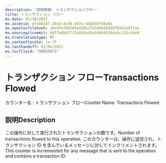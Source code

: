 ```yaml
---
description: '詳細情報: トランザクションフロー'
title: トランザクション フロー
ms.date: 03/30/2017
ms.assetid: efeb0167-2014-4c08-b07a-44885bf80a66
ms.openlocfilehash: 16e9fef99505ed36b1f5396b05d5078362a97fae
ms.sourcegitcommit: ddf7edb67715a5b9a45e3dd44536dabc153c1de0
ms.translationtype: MT
ms.contentlocale: ja-JP
ms.lasthandoff: 02/06/2021
ms.locfileid: "99655072"
---
```

# <a name="transactions-flowed"></a><span data-ttu-id="d799c-103">トランザクション フロー</span><span class="sxs-lookup"><span data-stu-id="d799c-103">Transactions Flowed</span></span>

<span data-ttu-id="d799c-104">カウンター名 : トランザクション フロー</span><span class="sxs-lookup"><span data-stu-id="d799c-104">Counter Name: Transactions Flowed</span></span>  
  
## <a name="description"></a><span data-ttu-id="d799c-105">説明</span><span class="sxs-lookup"><span data-stu-id="d799c-105">Description</span></span>  

 <span data-ttu-id="d799c-106">この操作に対して実行されたトランザクションの数です。</span><span class="sxs-lookup"><span data-stu-id="d799c-106">Number of transactions flowed to this operation.</span></span> <span data-ttu-id="d799c-107">このカウンターは、操作に送信され、トランザクション ID を含んでいるメッセージに対してインクリメントされます。</span><span class="sxs-lookup"><span data-stu-id="d799c-107">This counter is incremented for any message that is sent to the operation and contains a transaction ID.</span></span>
